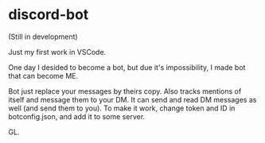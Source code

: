 # discord-bot
(Still in development)

Just my first work in VSCode. 

One day I desided to become a bot, but due it's impossibility, I made bot that can become ME.

Bot just replace your messages by theirs copy. Also tracks mentions of itself and message them to your DM. It can send and read DM messages as well (and send them to you).
To make it work, change token and ID in botconfig.json, and add it to some server. 

GL.
